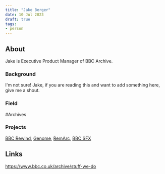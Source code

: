 ```yaml
---
title: "Jake Berger"
date: 10 Jul 2023
draft: true
tags:
- person
---
```



## About
Jake is Executive Product Manager of BBC Archive.

### Background
I'm not sure!
Jake, if you are reading this and want to add something here, give me a shout.

### Field

#Archives

### Projects
[BBC Rewind](https://bbcrewind.co.uk/), [Genome](https://genome.ch.bbc.co.uk/), [RemArc](https://remarc.bbcrewind.co.uk/), [BBC SFX](https://sound-effects.bbcrewind.co.uk/)

## Links
https://www.bbc.co.uk/archive/stuff-we-do